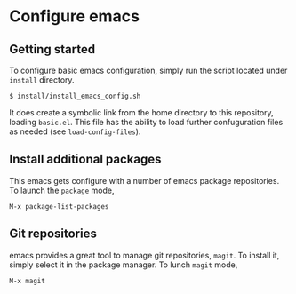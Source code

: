# Configure emacs

## Getting started

To configure basic emacs configuration, simply run the script located under `install` directory.

```
$ install/install_emacs_config.sh
```

It does create a symbolic link from the home directory to this repository, loading `basic.el`. This file has the ability to load further confuguration files as needed (see `load-config-files`).

## Install additional packages

This emacs gets configure with a number of emacs package repositories. To launch the `package` mode,

```
M-x package-list-packages
```

## Git repositories

emacs provides a great tool to manage git repositories, `magit`. To install it, simply select it in the package manager. To lunch `magit` mode,

```
M-x magit
```
